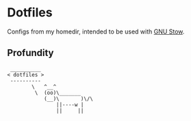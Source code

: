 # Dotfiles

Configs from my homedir, intended to be used with [GNU Stow](http://www.gnu.org/software/stow/).

## Profundity
```
 __________
< dotfiles >
 ----------
        \   ^__^
         \  (oo)\_______
            (__)\       )\/\
                ||----w |
                ||     ||
```
